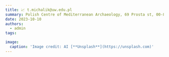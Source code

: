 ```yaml
---
title: 📈 t.michalik@uw.edu.pl
summary: Polish Centre of Mediterranean Archaeology, 69 Prosta st, 00-838 Warsaw
date: 2023-10-10
authors:
  - admin
tags:

image:
  caption: 'Image credit: AI [**Unsplash**](https://unsplash.com)'
---
```


